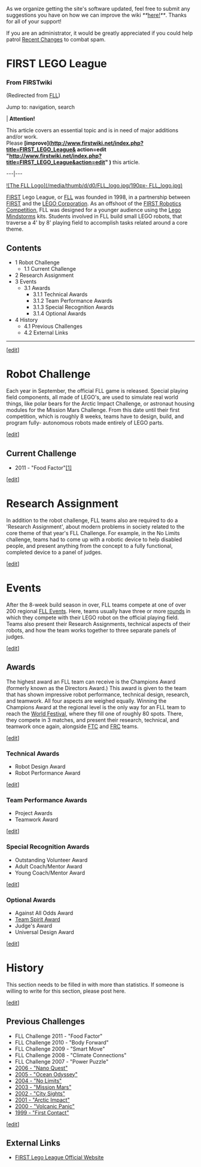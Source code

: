 As we organize getting the site's software updated, feel free to submit any
suggestions you have on how we can improve the wiki
_**_[here!](/index.php/User:Hallry/Suggestions "User:Hallry/Suggestions"
)_**_. Thanks for all of your support!

If you are an administrator, it would be greatly appreciated if you could help
patrol [Recent Changes](/index.php/Special:Recentchanges
"Special:Recentchanges" ) to combat spam.

# FIRST LEGO League

### From FIRSTwiki

(Redirected from [FLL](/index.php?title=FLL&redirect=no "FLL" ))

Jump to: navigation, search

| **Attention!**  

This article covers an essential topic and is in need of major additions
and/or work.  
Please **[improve](http://www.firstwiki.net/index.php?title=FIRST_LEGO_League&
action=edit
"http://www.firstwiki.net/index.php?title=FIRST_LEGO_League&action=edit" )**
this article.  
  
---|---  
  
[![The FLL Logo](/media/thumb/d/d0/FLL_logo.jpg/190px-
FLL_logo.jpg)](/index.php/Image:FLL_logo.jpg "The FLL Logo" )

[FIRST](/index.php/FIRST "FIRST" ) Lego League, or [FLL](/index.php/FLL "FLL"
) was founded in 1998, in a partnership between [FIRST](/index.php/FIRST
"FIRST" ) and the [LEGO Corporation](/index.php/LEGO_Corporation "LEGO
Corporation" ). As an offshoot of the [FIRST Robotics
Competition](/index.php/FIRST_Robotics_Competition "FIRST Robotics
Competition" ), FLL was designed for a younger audience using the [Lego
Mindstorms](/index.php/Lego_Mindstorms "Lego Mindstorms" ) kits. Students
involved in FLL build small LEGO robots, that traverse a 4' by 8' playing
field to accomplish tasks related around a core theme.

## Contents

  * 1 Robot Challenge
    * 1.1 Current Challenge
  * 2 Research Assignment
  * 3 Events
    * 3.1 Awards
      * 3.1.1 Technical Awards
      * 3.1.2 Team Performance Awards
      * 3.1.3 Special Recognition Awards
      * 3.1.4 Optional Awards
  * 4 History
    * 4.1 Previous Challenges
    * 4.2 External Links  
---  
  
[[edit](/index.php?title=FIRST_LEGO_League&action=edit&section=1 "Edit
section: Robot Challenge" )]

#  Robot Challenge

Each year in September, the official FLL game is released. Special playing
field components, all made of LEGO's, are used to simulate real world things,
like polar bears for the Arctic Impact Challenge, or astronaut housing modules
for the Mission Mars Challenge. From this date until their first competition,
which is roughly 8 weeks, teams have to design, build, and program fully-
autonomous robots made entirely of LEGO parts.

[[edit](/index.php?title=FIRST_LEGO_League&action=edit&section=2 "Edit
section: Current Challenge" )]

##  Current Challenge

  * 2011 - "Food Factor"[[1]](http://www.firstlegoleague.org/media/twocol.aspx?id=247 "http://www.firstlegoleague.org/media/twocol.aspx?id=247" )

[[edit](/index.php?title=FIRST_LEGO_League&action=edit&section=3 "Edit
section: Research Assignment" )]

#  Research Assignment

In addition to the robot challenge, FLL teams also are required to do a
'Research Assignment', about modern problems in society related to the core
theme of that year's FLL Challenge. For example, in the No Limits challenge,
teams had to come up with a robotic device to help disabled people, and
present anything from the concept to a fully functional, completed device to a
panel of judges.

[[edit](/index.php?title=FIRST_LEGO_League&action=edit&section=4 "Edit
section: Events" )]

#  Events

After the 8-week build season in over, FLL teams compete at one of over 200
regional [FLL Events](/index.php/Category:FLL_Events "Category:FLL Events" ).
Here, teams usually have three or more [rounds](/index.php/Round "Round" ) in
which they compete with their LEGO robot on the official playing field. Teams
also present their Research Assignments, technical aspects of their robots,
and how the team works together to three separate panels of judges.

[[edit](/index.php?title=FIRST_LEGO_League&action=edit&section=5 "Edit
section: Awards" )]

##  Awards

The highest award an FLL team can receive is the Champions Award (formerly
known as the Directors Award.) This award is given to the team that has shown
impressive robot performance, technical design, research, and teamwork. All
four aspects are weighed equally. Winning the Champions Award at the regional
level is the only way for an FLL team to reach the [World
Festival](/index.php/The_Championship_Event "The Championship Event" ), where
they fill one of roughly 80 spots. There, they compete in 3 matches, and
present their research, technical, and teamwork once again, alongside
[FTC](/index.php/FTC "FTC" ) and [FRC](/index.php/FRC "FRC" ) teams.

[[edit](/index.php?title=FIRST_LEGO_League&action=edit&section=6 "Edit
section: Technical Awards" )]

###  Technical Awards

  * Robot Design Award 
  * Robot Performance Award 

[[edit](/index.php?title=FIRST_LEGO_League&action=edit&section=7 "Edit
section: Team Performance Awards" )]

###  Team Performance Awards

  * Project Awards 
  * Teamwork Award 

[[edit](/index.php?title=FIRST_LEGO_League&action=edit&section=8 "Edit
section: Special Recognition Awards" )]

###  Special Recognition Awards

  * Outstanding Volunteer Award 
  * Adult Coach/Mentor Award 
  * Young Coach/Mentor Award 

[[edit](/index.php?title=FIRST_LEGO_League&action=edit&section=9 "Edit
section: Optional Awards" )]

###  Optional Awards

  * Against All Odds Award 
  * [Team Spirit Award](/index.php/Team_Spirit_Award_%28FLL%29 "Team Spirit Award \(FLL\)" )
  * Judge's Award 
  * Universal Design Award 

[[edit](/index.php?title=FIRST_LEGO_League&action=edit&section=10 "Edit
section: History" )]

#  History

This section needs to be filled in with more than statistics. If someone is
willing to write for this section, please post here.

[[edit](/index.php?title=FIRST_LEGO_League&action=edit&section=11 "Edit
section: Previous Challenges" )]

##  Previous Challenges

  * FLL Challenge 2011 - "Food Factor" 
  * FLL Challenge 2010 - "Body Forward" 
  * FLL Challenge 2009 - "Smart Move" 
  * FLL Challenge 2008 - "Climate Connections" 
  * FLL Challenge 2007 - "Power Puzzle" 
  * [2006 - "Nano Quest"](/index.php/FLL_Challenge_2006 "FLL Challenge 2006" )
  * [2005 - "Ocean Odyssey"](/index.php/FLL_Challenge_2005 "FLL Challenge 2005" )
  * [2004 - "No Limits"](/index.php/FLL_Challenge_2004 "FLL Challenge 2004" )
  * [2003 - "Mission Mars"](/index.php/FLL_Challenge_2003 "FLL Challenge 2003" )
  * [2002 - "City Sights"](/index.php/FLL_Challenge_2002 "FLL Challenge 2002" )
  * [2001 - "Arctic Impact"](/index.php/FLL_Challenge_2001 "FLL Challenge 2001" )
  * [2000 - "Volcanic Panic"](/index.php/FLL_Challenge_2000 "FLL Challenge 2000" )
  * [1999 - "First Contact"](/index.php/FLL_Challenge_1999 "FLL Challenge 1999" )

[[edit](/index.php?title=FIRST_LEGO_League&action=edit&section=12 "Edit
section: External Links" )]

##  External Links

  * [FIRST Lego League Official Website](http://usfirst.org/roboticsprograms/fll/ "http://usfirst.org/roboticsprograms/fll/" )

